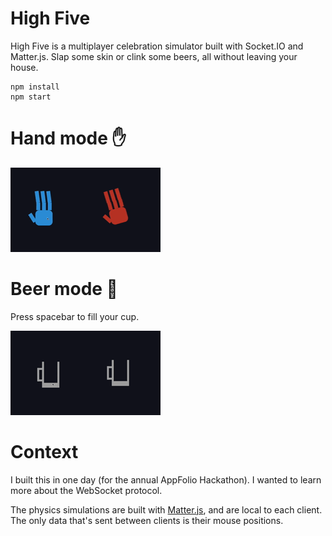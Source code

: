 # High Five

High Five is a multiplayer celebration simulator built with Socket.IO and Matter.js. Slap some skin or clink some beers, all without leaving your house.

```
npm install
npm start
```

# Hand mode ✋
![Demo](images/hand_mode.gif)

# Beer mode 🍺
Press spacebar to fill your cup.

![Demo](images/beer_mode.gif)

# Context
I built this in one day (for the annual AppFolio Hackathon). I wanted to learn more about the WebSocket protocol.

The physics simulations are built with [Matter.js](https://brm.io/matter-js/), and are local to each client. The only data that's sent between clients is their mouse positions.

